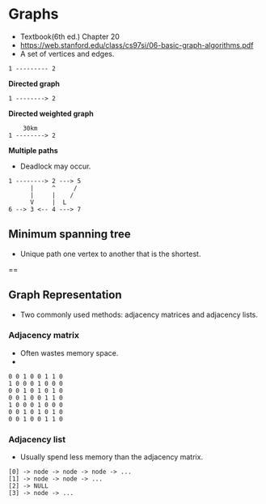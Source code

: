 # Graphs
- Textbook(6th ed.) Chapter 20
- https://web.stanford.edu/class/cs97si/06-basic-graph-algorithms.pdf
- A set of vertices and edges.

```
1 --------- 2
```

**Directed graph**

```
1 --------> 2
```

**Directed weighted graph**

```
    30km
1 --------> 2
```

**Multiple paths**

- Deadlock may occur.
```
1 --------> 2 ---> 5
      |     ^     /
      |     |    /
      V     |  L
6 --> 3 <-- 4 ---> 7
```

## Minimum spanning tree
- Unique path one vertex to another that is the shortest.

==

## Graph Representation
- Two commonly used methods: adjacency matrices and adjacency lists.

### Adjacency matrix
- Often wastes memory space.
- 
```
0 0 1 0 0 1 1 0 
1 0 0 0 1 0 0 0 
0 0 1 0 1 0 1 0 
0 0 1 0 0 1 1 0 
1 0 0 0 1 0 0 0 
0 0 1 0 1 0 1 0 
0 0 1 0 0 1 1 0 
```

### Adjacency list
- Usually spend less memory than the adjacency matrix.

```
[0] -> node -> node -> node -> ...
[1] -> node -> node -> ...
[2] -> NULL
[3] -> node -> ...
```




